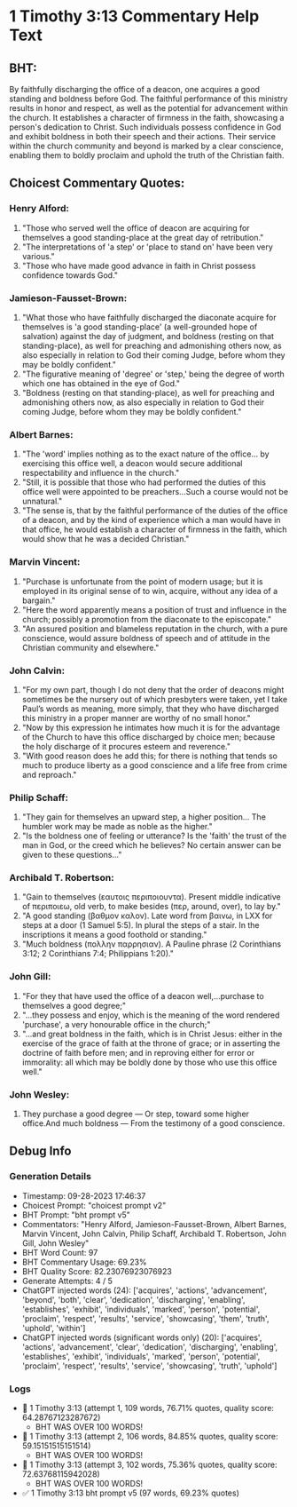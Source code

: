 # 1 Timothy 3:13 Commentary Help Text

## BHT:
By faithfully discharging the office of a deacon, one acquires a good standing and boldness before God. The faithful performance of this ministry results in honor and respect, as well as the potential for advancement within the church. It establishes a character of firmness in the faith, showcasing a person's dedication to Christ. Such individuals possess confidence in God and exhibit boldness in both their speech and their actions. Their service within the church community and beyond is marked by a clear conscience, enabling them to boldly proclaim and uphold the truth of the Christian faith.

## Choicest Commentary Quotes:
### Henry Alford:
1. "Those who served well the office of deacon are acquiring for themselves a good standing-place at the great day of retribution."
2. "The interpretations of 'a step' or 'place to stand on' have been very various."
3. "Those who have made good advance in faith in Christ possess confidence towards God."

### Jamieson-Fausset-Brown:
1. "What those who have faithfully discharged the diaconate acquire for themselves is 'a good standing-place' (a well-grounded hope of salvation) against the day of judgment, and boldness (resting on that standing-place), as well for preaching and admonishing others now, as also especially in relation to God their coming Judge, before whom they may be boldly confident."
2. "The figurative meaning of 'degree' or 'step,' being the degree of worth which one has obtained in the eye of God."
3. "Boldness (resting on that standing-place), as well for preaching and admonishing others now, as also especially in relation to God their coming Judge, before whom they may be boldly confident."

### Albert Barnes:
1. "The 'word' implies nothing as to the exact nature of the office... by exercising this office well, a deacon would secure additional respectability and influence in the church."
2. "Still, it is possible that those who had performed the duties of this office well were appointed to be preachers...Such a course would not be unnatural."
3. "The sense is, that by the faithful performance of the duties of the office of a deacon, and by the kind of experience which a man would have in that office, he would establish a character of firmness in the faith, which would show that he was a decided Christian."

### Marvin Vincent:
1. "Purchase is unfortunate from the point of modern usage; but it is employed in its original sense of to win, acquire, without any idea of a bargain."
2. "Here the word apparently means a position of trust and influence in the church; possibly a promotion from the diaconate to the episcopate."
3. "An assured position and blameless reputation in the church, with a pure conscience, would assure boldness of speech and of attitude in the Christian community and elsewhere."

### John Calvin:
1. "For my own part, though I do not deny that the order of deacons might sometimes be the nursery out of which presbyters were taken, yet I take Paul’s words as meaning, more simply, that they who have discharged this ministry in a proper manner are worthy of no small honor."
2. "Now by this expression he intimates how much it is for the advantage of the Church to have this office discharged by choice men; because the holy discharge of it procures esteem and reverence."
3. "With good reason does he add this; for there is nothing that tends so much to produce liberty as a good conscience and a life free from crime and reproach."

### Philip Schaff:
1. "They gain for themselves an upward step, a higher position... The humbler work may be made as noble as the higher."
2. "Is the boldness one of feeling or utterance? Is the 'faith' the trust of the man in God, or the creed which he believes? No certain answer can be given to these questions..."


### Archibald T. Robertson:
1. "Gain to themselves (εαυτοις περιποιουντα). Present middle indicative of περιποιεω, old verb, to make besides (περ, around, over), to lay by."
2. "A good standing (βαθμον καλον). Late word from βαινω, in LXX for steps at a door (1 Samuel 5:5). In plural the steps of a stair. In the inscriptions it means a good foothold or standing."
3. "Much boldness (πολλην παρρησιαν). A Pauline phrase (2 Corinthians 3:12; 2 Corinthians 7:4; Philippians 1:20)."

### John Gill:
1. "For they that have used the office of a deacon well,...purchase to themselves a good degree;"
2. "...they possess and enjoy, which is the meaning of the word rendered 'purchase', a very honourable office in the church;"
3. "...and great boldness in the faith, which is in Christ Jesus: either in the exercise of the grace of faith at the throne of grace; or in asserting the doctrine of faith before men; and in reproving either for error or immorality: all which may be boldly done by those who use this office well."

### John Wesley:
1. They purchase a good degree — Or step, toward some higher office.And much boldness — From the testimony of a good conscience.


## Debug Info
### Generation Details
- Timestamp: 09-28-2023 17:46:37
- Choicest Prompt: "choicest prompt v2"
- BHT Prompt: "bht prompt v5"
- Commentators: "Henry Alford, Jamieson-Fausset-Brown, Albert Barnes, Marvin Vincent, John Calvin, Philip Schaff, Archibald T. Robertson, John Gill, John Wesley"
- BHT Word Count: 97
- BHT Commentary Usage: 69.23%
- BHT Quality Score: 82.23076923076923
- Generate Attempts: 4 / 5
- ChatGPT injected words (24):
	['acquires', 'actions', 'advancement', 'beyond', 'both', 'clear', 'dedication', 'discharging', 'enabling', 'establishes', 'exhibit', 'individuals', 'marked', 'person', 'potential', 'proclaim', 'respect', 'results', 'service', 'showcasing', 'them', 'truth', 'uphold', 'within']
- ChatGPT injected words (significant words only) (20):
	['acquires', 'actions', 'advancement', 'clear', 'dedication', 'discharging', 'enabling', 'establishes', 'exhibit', 'individuals', 'marked', 'person', 'potential', 'proclaim', 'respect', 'results', 'service', 'showcasing', 'truth', 'uphold']

### Logs
- 🔄 1 Timothy 3:13 (attempt 1, 109 words, 76.71% quotes, quality score: 64.28767123287672) 
	- BHT WAS OVER 100 WORDS!
- 🔄 1 Timothy 3:13 (attempt 2, 106 words, 84.85% quotes, quality score: 59.15151515151514) 
	- BHT WAS OVER 100 WORDS!
- 🔄 1 Timothy 3:13 (attempt 3, 102 words, 75.36% quotes, quality score: 72.63768115942028) 
	- BHT WAS OVER 100 WORDS!
- ✅ 1 Timothy 3:13 bht prompt v5 (97 words, 69.23% quotes)